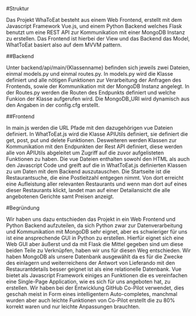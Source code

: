 #Struktur

Das Projekt WhaToEat besteht aus einem Web Frontend, erstellt mit dem Javascript Framework Vue.js, und einem Python Backend welches Flask benutzt um eine REST API zur Kommunikation mit einer MongoDB Instanz zu erstellen.
Das Frontend ist hierbei der View und das Backend das Model, WhatToEat basiert also auf dem MVVM pattern. 

##Backend

Unter backend/api/main/{Klassenname} befinden sich jeweils zwei Dateien, einmal models.py und einmal routes.py. In models.py wird die Klasse definiert und alle nötigen Funktionen zur Verarbeitung der Anfragen des Frontends, sowie der Kommunikation mit der MongoDB Instanz angelegt. In der Routes.py werden die Routen des Endpunkts definiert und welche Funkion der Klasse aufgerufen wird. Die MongoDB_URI wird dynamisch aus den Angaben in der config.cfg erstellt.

##Frontend

In main.js werden die URL Pfade mit den dazugehörigen vue Dateien definiert. In WhatToEat.js wird die Klasse APIUtils definiert, sie definiert die get, post, put und delete Funktionen. Desweiteren werden Klassen zur Kommunikation mit den Endpunkten der Rest API definiert, diese werden alle von APIUtils abgeleitet um Zugriff auf die zuvor aufgelisteten Funktionen zu haben. Die vue Dateien enthalten sowohl den HTML als auch den Javascript Code und greift auf die in WhatToEat.js definierten Klassen zu um Daten mit dem Backend auszutauschen. Die Startseite ist die Restaurantsuche, die eine Postleitzahl entgegen nimmt. Von dort erreicht eine Aufleistung aller relevanten Restaurants und wenn man dort auf eines dieser Restaurants klickt, landet man auf einer Detailansicht die alle angebotenen Gerichte samt Preisen anzeigt. 

#Begründung

Wir haben uns dazu entschieden das Projekt in ein Web Frontend und Python Backend aufzuteilen, da sich Python zwar zur Datenverarbeitung und Kommunikation mit MongoDB sehr eignet, aber es schwieriger für uns ist eine ansprechende GUI in Python zu erstellen. Hierfür eignet sich eine Web GUI aber äußerst und da mit Flask die Mittel gegeben sind um diese beiden Teile zu Verknüpfen, haben wir uns für diesen Weg entschieden. Wir haben MongoDB als unsere Datenbank ausgewählt da es für die Zwecke des einlagern und weiterreichens der Antwort von Lieferando mit den Restaurantdetails besser geignet ist als eine relationelle Datenbank. Vue bietet als Javascript Framework einiges an Funktionen die es vereinfachen eine Single-Page Application, wie es sich für uns angeboten hat, zu erstellen. Wir haben bei der Entwicklung GitHub Co-Pilot verwendet, dies geschah meist in Form eines intelligentern Auto-completes, manchmal wurden aber auch leichte Funktionen von Co-Pilot erstellt die zu 80% korrekt waren und nur leichte Anpassungen brauchten. 

